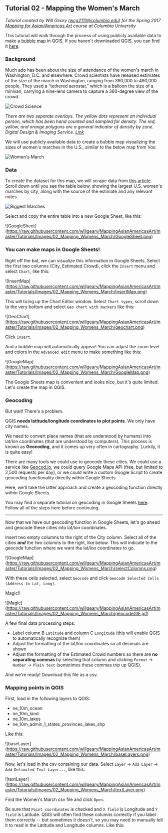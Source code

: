 ## Tutorial 02 - Mapping the Women's March

*Tutorial created by Will Geary (wcg2111@columbia.edu) for the Spring 2017 [Mapping for Asian/Americas Art](https://github.com/willgeary/MappingAsianAmericasArt) course at Columbia University*

This tutorial will walk through the process of using publicly available data to make a [bubble map](http://www.datavizcatalogue.com/methods/bubble_map.html) in QGIS. If you haven't downloaded QGIS, you can find it [here](https://www.qgis.org/en/site/forusers/download.html).

### Background
Much ado has been about the size of attendance of the women's march in Washington, D.C. and elsewhere. Crowd scientists have released estimates of the size of the march in Washington, ranging from 390,000 to 490,000 people. They used a “tethered aerostat,” which is a balloon the size of a minivan, carrying a nine-lens camera to capture a 360-degree view of the crowd.

![Crowd Science](https://raw.githubusercontent.com/willgeary/MappingAsianAmericasArt/master/Tutorials/Images/02_Mapping_Womens_March/CrowdScience.jpg)

*There are two separate overlays. The yellow dots represent an individual person, which has been hand counted and sampled for density. The red, yellow, and orange polygons are a general indicator of density by zone. Digital Design & Imaging Service. [Link](http://www.mercurynews.com/2017/01/27/440000-people-marched-in-washington-d-c-heres-how-we-know/)*

We will use publicly available data to create a bubble map visualizing the sizes of women's marches in the U.S., similar to the below map from Vox:

![Women's March](https://raw.githubusercontent.com/willgeary/MappingAsianAmericasArt/master/Tutorials/Images/02_Mapping_Womens_March/WomensMarchMap.jpg)

### Data
To create the dataset for this map, we will scrape data from [this article](http://fivethirtyeight.com/features/the-long-march-ahead-for-democrats/). Scroll down until you see the table below, showing the largest U.S. women's marches by city, along with the source of the estimate and any relevant notes.

![Biggest Marches](https://raw.githubusercontent.com/willgeary/MappingAsianAmericasArt/master/Tutorials/Images/02_Mapping_Womens_March/biggestMarches.png)

Select and copy the entire table into a new Google Sheet, like this:

![GoogleSheet]
(https://raw.githubusercontent.com/willgeary/MappingAsianAmericasArt/master/Tutorials/Images/02_Mapping_Womens_March/GoogleSheet.png)

### You can make maps in Google Sheets!

Right off the bat, we can visualize this information in Google Sheets. Select the first two columns (City, Estimated Crowd), click the `Insert` menu and select `Chart`, like this:

![InsertMap]
(https://raw.githubusercontent.com/willgeary/MappingAsianAmericasArt/master/Tutorials/Images/02_Mapping_Womens_March/InsertMap.png)

This will bring up the Chart Editor window. Select `Chart types`, scroll down to the very bottom and select `Geo chart with markers` like this:

![GeoChart]
(https://raw.githubusercontent.com/willgeary/MappingAsianAmericasArt/master/Tutorials/Images/02_Mapping_Womens_March/geochart.png)

Click `Insert`.

And a bubble map will automatically appear! You can adjust the zoom level and colors in the `Advanced edit` menu to make something like this:

![GoogleMap]
(https://raw.githubusercontent.com/willgeary/MappingAsianAmericasArt/master/Tutorials/Images/02_Mapping_Womens_March/GoogleMap.png)

The Google Sheets map is convenient and looks nice, but it's quite limited. Let's create the map in QGIS.

### Geocoding

But wait! There's a problem.

QGIS **needs latitude/longitude coordinates to plot points**. We only have city names. 

We need to convert place names (that are understood by humans) into lat/lon coordinates (that are understood by computers). This process is known as **Geocoding**, and it comes up very often in cartography. Luckily, it is quite easy!

There are many tools we could use to geocode these cities. We could use a service like [Geocod.io](https://geocod.io/), we could query Google Maps API (free, but limited to 2,500 requests per day), or we could write a custom Google Script to create geocoding functionality directly within Google Sheets.

Here, we'll take the latter approach and create a geocoding function directly within Google Sheets.

You may find a separate tutorial on geocoding in Google Sheets [here](https://github.com/willgeary/MappingAsianAmericasArt/blob/master/Tutorials/02_Womens_March_Geocoding.md). Follow all of the steps here before continuing.

---

Now that we have our geocoding function in Google Sheets, let's go ahead and geocode these cities into lat/lon coordinates.

Insert two empty columns to the right of the City column. Select all of the cities ***and*** the two columns to the right, like below. This will indicate to the geocode function where we want the lat/lon coordinates to go.

![GoogleMap]
(https://raw.githubusercontent.com/willgeary/MappingAsianAmericasArt/master/Tutorials/Images/02_Mapping_Womens_March/selectColumns.png)

With these cells selected, select `Geocode` and click `Geocode Selected Cells (Address to Lat, Long)`. 

Magic!! 

![Magic]
(https://raw.githubusercontent.com/willgeary/MappingAsianAmericasArt/master/Tutorials/Images/02_Mapping_Womens_March/geocodeGIF.gif)

A few final data processing steps:
* Label column B `Latitude` and column C `Longitude` (this will enable QGIS to automatically recognize them)
* Adjust the formatting of the lat/lon coordinates so all decimals are shown
* Adjust the formatting of the Estimated Crowd numbers so there are **no separating commas** by selecting that column and clicking `Format` -> `Number` -> `Plain text` (sometimes these commas trip up QGIS).

And we're ready! Download this file as a csv.

### Mapping points in QGIS

First, load in the following layers to QGIS:
* ne_10m_ocean
* ne_10m_land
* ne_10m_lakes
* ne_10m_admin_1_states_provinces_lakes_shp

Like this:

![baseLayer]
(https://raw.githubusercontent.com/willgeary/MappingAsianAmericasArt/master/Tutorials/Images/02_Mapping_Womens_March/baseLayers.png)

Now, let's load in the csv containing our data. Select `Layer` -> `Add Layer` -> `Add Delimited Text Layer...`, like this:

![textLayer]
(https://raw.githubusercontent.com/willgeary/MappingAsianAmericasArt/master/Tutorials/Images/02_Mapping_Womens_March/textLayer.png)

Find the Women's March csv file and click `Open`.

Be sure that `Point coordinates` is checked and `X field` is Longitude and `Y field` is Latitude. QGIS will often find these columns correctly if you label them correctly -- but sometimes it doesn't, so you may need to manually tell it to read in the Latitude and Longitude columns. Like this:



 














